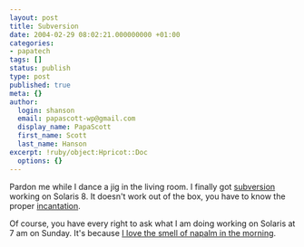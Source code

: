 ```yaml
---
layout: post
title: Subversion
date: 2004-02-29 08:02:21.000000000 +01:00
categories:
- papatech
tags: []
status: publish
type: post
published: true
meta: {}
author:
  login: shanson
  email: papascott-wp@gmail.com
  display_name: PapaScott
  first_name: Scott
  last_name: Hanson
excerpt: !ruby/object:Hpricot::Doc
  options: {}
---
```

<p>Pardon me while I dance a jig in the living room. I finally got <a title="a compelling replacement for CVS" href="http://subversion.tigris.org/">subversion</a> working on Solaris 8. It doesn't work out of the box, you have to know the proper <a title="subversion dev: Solaris report: svn 0.37 success on sparc solaris 8" href="http://subversion.tigris.org/servlets/ReadMsg?list=dev&msgNo=57624">incantation</a>.</p>
<p>Of course, you have every right to ask what I am doing working on Solaris at 7 am on Sunday. It's because <a title="BBC: 'Napalm' speech tops movie poll" href="http://news.bbc.co.uk/1/hi/entertainment/film/3362603.stm">I love the smell of napalm in the morning</a>.</p>
